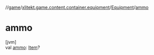 //[game](../../../index.md)/[xlitekt.game.content.container.equipment](../index.md)/[Equipment](index.md)/[ammo](ammo.md)

# ammo

[jvm]\
val [ammo](ammo.md): [Item](../../xlitekt.game.content.item/-item/index.md)?

